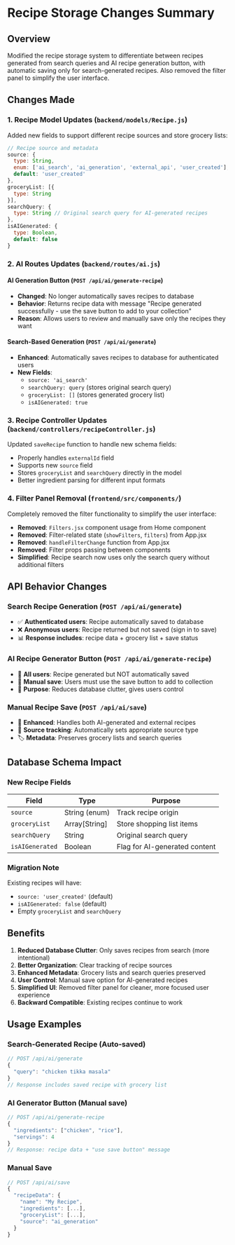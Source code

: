 # Recipe Storage Changes Summary

## Overview
Modified the recipe storage system to differentiate between recipes generated from search queries and AI recipe generation button, with automatic saving only for search-generated recipes. Also removed the filter panel to simplify the user interface.

## Changes Made

### 1. Recipe Model Updates (`backend/models/Recipe.js`)
Added new fields to support different recipe sources and store grocery lists:

```javascript
// Recipe source and metadata
source: {
  type: String,
  enum: ['ai_search', 'ai_generation', 'external_api', 'user_created'],
  default: 'user_created'
},
groceryList: [{
  type: String
}],
searchQuery: {
  type: String // Original search query for AI-generated recipes
},
isAIGenerated: {
  type: Boolean,
  default: false
}
```

### 2. AI Routes Updates (`backend/routes/ai.js`)

#### AI Generation Button (`POST /api/ai/generate-recipe`)
- **Changed**: No longer automatically saves recipes to database
- **Behavior**: Returns recipe data with message "Recipe generated successfully - use the save button to add to your collection"
- **Reason**: Allows users to review and manually save only the recipes they want

#### Search-Based Generation (`POST /api/ai/generate`)
- **Enhanced**: Automatically saves recipes to database for authenticated users
- **New Fields**: 
  - `source: 'ai_search'`
  - `searchQuery: query` (stores original search query)
  - `groceryList: []` (stores generated grocery list)
  - `isAIGenerated: true`

### 3. Recipe Controller Updates (`backend/controllers/recipeController.js`)
Updated `saveRecipe` function to handle new schema fields:
- Properly handles `externalId` field
- Supports new `source` field
- Stores `groceryList` and `searchQuery` directly in the model
- Better ingredient parsing for different input formats

### 4. Filter Panel Removal (`frontend/src/components/`)
Completely removed the filter functionality to simplify the user interface:
- **Removed**: `Filters.jsx` component usage from Home component
- **Removed**: Filter-related state (`showFilters`, `filters`) from App.jsx  
- **Removed**: `handleFilterChange` function from App.jsx
- **Removed**: Filter props passing between components
- **Simplified**: Recipe search now uses only the search query without additional filters

## API Behavior Changes

### Search Recipe Generation (`POST /api/ai/generate`)
- ✅ **Authenticated users**: Recipe automatically saved to database
- ❌ **Anonymous users**: Recipe returned but not saved (sign in to save)
- 📊 **Response includes**: recipe data + grocery list + save status

### AI Recipe Generator Button (`POST /api/ai/generate-recipe`)
- 🔄 **All users**: Recipe generated but NOT automatically saved
- 💾 **Manual save**: Users must use the save button to add to collection
- 🎯 **Purpose**: Reduces database clutter, gives users control

### Manual Recipe Save (`POST /api/ai/save`)
- 🔧 **Enhanced**: Handles both AI-generated and external recipes
- 📝 **Source tracking**: Automatically sets appropriate source type
- 🏷️ **Metadata**: Preserves grocery lists and search queries

## Database Schema Impact

### New Recipe Fields
| Field | Type | Purpose |
|-------|------|---------|
| `source` | String (enum) | Track recipe origin |
| `groceryList` | Array[String] | Store shopping list items |
| `searchQuery` | String | Original search query |
| `isAIGenerated` | Boolean | Flag for AI-generated content |

### Migration Note
Existing recipes will have:
- `source: 'user_created'` (default)
- `isAIGenerated: false` (default)
- Empty `groceryList` and `searchQuery`

## Benefits

1. **Reduced Database Clutter**: Only saves recipes from search (more intentional)
2. **Better Organization**: Clear tracking of recipe sources
3. **Enhanced Metadata**: Grocery lists and search queries preserved
4. **User Control**: Manual save option for AI-generated recipes
5. **Simplified UI**: Removed filter panel for cleaner, more focused user experience
6. **Backward Compatible**: Existing recipes continue to work

## Usage Examples

### Search-Generated Recipe (Auto-saved)
```javascript
// POST /api/ai/generate
{
  "query": "chicken tikka masala"
}
// Response includes saved recipe with grocery list
```

### AI Generator Button (Manual save)
```javascript
// POST /api/ai/generate-recipe  
{
  "ingredients": ["chicken", "rice"],
  "servings": 4
}
// Response: recipe data + "use save button" message
```

### Manual Save
```javascript
// POST /api/ai/save
{
  "recipeData": {
    "name": "My Recipe",
    "ingredients": [...],
    "groceryList": [...],
    "source": "ai_generation"
  }
}
```
